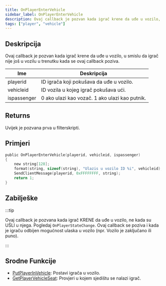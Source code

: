 ```yaml
---
title: OnPlayerEnterVehicle
sidebar_label: OnPlayerEnterVehicle
description: Ovaj callback je pozvan kada igrač krene da uđe u vozilo, u smislu da igrač nije još u vozilu u trenutku kada se ovaj callback poziva.
tags: ["player", "vehicle"]
---
```


## Deskripcija

Ovaj callback je pozvan kada igrač krene da uđe u vozilo, u smislu da igrač nije još u vozilu u trenutku kada se ovaj callback poziva.

| Ime         | Deskripcija                                    |
| ----------- | ---------------------------------------------- |
| playerid    | ID igrača koji pokušava da uđe u vozilo.       |
| vehicleid   | ID vozila u kojeg igrač pokušava ući.          |
| ispassenger | 0 ako ulazi kao vozač. 1 ako ulazi kao putnik. |

## Returns

Uvijek je pozvana prva u filterskripti.

## Primjeri

```c
public OnPlayerEnterVehicle(playerid, vehicleid, ispassenger)
{
    new string[128];
    format(string, sizeof(string), "Ulazis u vozilo ID %i", vehicleid);
    SendClientMessage(playerid, 0xFFFFFFFF, string);
    return 1;
}
```

## Zabilješke

:::tip

Ovaj callback je pozvana kada igrač KRENE da uđe u vozilo, ne kada su UŠLI u njega. Pogledaj `OnPlayerStateChange`. Ovaj callback se poziva i kada je igraču odbijen mogućnost ulaska u vozilo (npr. Vozilo je zaključano ili puno).

:::

## Srodne Funkcije

- [PutPlayerInVehicle](../functions/PutPlayerInVehicle.md): Postavi igrača u vozilo.
- [GetPlayerVehicleSeat](../functions/GetPlayerVehicleSeat.md): Provjeri u kojem sjedištu se nalazi igrač.
